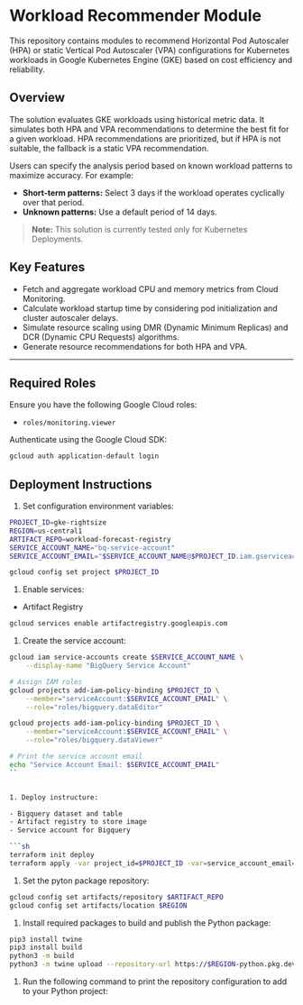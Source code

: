 # Workload Recommender Module

This repository contains modules to recommend Horizontal Pod Autoscaler
(HPA) or static Vertical Pod Autoscaler (VPA) configurations for Kubernetes
workloads in Google Kubernetes Engine (GKE) based on cost efficiency and
reliability.

## Overview

The solution evaluates GKE workloads using historical metric data. It
simulates both HPA and VPA recommendations to determine the best fit for
a given workload. HPA recommendations are prioritized, but if HPA is not
suitable, the fallback is a static VPA recommendation.

Users can specify the analysis period based on known workload patterns to
maximize accuracy. For example:

-   **Short-term patterns:** Select 3 days if the workload operates
    cyclically over that period.
-   **Unknown patterns:** Use a default period of 14 days.

> **Note:** This solution is currently tested only for Kubernetes
> Deployments.

## Key Features

-   Fetch and aggregate workload CPU and memory metrics from Cloud
    Monitoring.
-   Calculate workload startup time by considering pod initialization and
    cluster autoscaler delays.
-   Simulate resource scaling using DMR (Dynamic Minimum Replicas) and DCR
    (Dynamic CPU Requests) algorithms.
-   Generate resource recommendations for both HPA and VPA.

---

## Required Roles

Ensure you have the following Google Cloud roles:

-   `roles/monitoring.viewer`

Authenticate using the Google Cloud SDK:

```bash
gcloud auth application-default login
```

## Deployment Instructions

1. Set configuration environment variables:

```sh
PROJECT_ID=gke-rightsize
REGION=us-central1
ARTIFACT_REPO=workload-forecast-registry
SERVICE_ACCOUNT_NAME="bq-service-account"
SERVICE_ACCOUNT_EMAIL="$SERVICE_ACCOUNT_NAME@$PROJECT_ID.iam.gserviceaccount.com"

gcloud config set project $PROJECT_ID
```

1. Enable services:

- Artifact Registry

```sh
gcloud services enable artifactregistry.googleapis.com

```

1. Create the service account:

```sh
gcloud iam service-accounts create $SERVICE_ACCOUNT_NAME \
    --display-name "BigQuery Service Account"

# Assign IAM roles
gcloud projects add-iam-policy-binding $PROJECT_ID \
    --member="serviceAccount:$SERVICE_ACCOUNT_EMAIL" \
    --role="roles/bigquery.dataEditor"

gcloud projects add-iam-policy-binding $PROJECT_ID \
    --member="serviceAccount:$SERVICE_ACCOUNT_EMAIL" \
    --role="roles/bigquery.dataViewer"

# Print the service account email
echo "Service Account Email: $SERVICE_ACCOUNT_EMAIL"
``


1. Deploy instructure:

- Bigquery dataset and table
- Artifact registry to store image
- Service account for Bigquery

```sh
terraform init deploy
terraform apply -var project_id=$PROJECT_ID -var=service_account_email=$SERVICE_ACCOUNT_EMAIL deploy
```

1. Set the pyton package repository:

```sh
gcloud config set artifacts/repository $ARTIFACT_REPO
gcloud config set artifacts/location $REGION
```

1. Install required packages to build and publish the Python package:

```sh
pip3 install twine
pip3 install build
python3 -m build
python3 -m twine upload --repository-url https://$REGION-python.pkg.dev/$PROJECT_ID/$ARTIFACT_REPO/ dist/*
```

1. Run the following command to print the repository configuration to add to your Python project:


